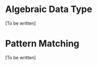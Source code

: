 Algebraic Data Type
===================
[To be written]

Pattern Matching
================
[To be written]

